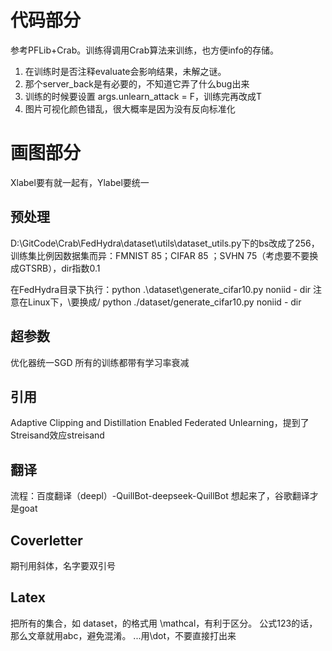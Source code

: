 # 代码部分
参考PFLib+Crab。训练得调用Crab算法来训练，也方便info的存储。

1. 在训练时是否注释evaluate会影响结果，未解之谜。
2. 那个server_back是有必要的，不知道它弄了什么bug出来
3. 训练的时候要设置  args.unlearn_attack = F，训练完再改成T
4. 图片可视化颜色错乱，很大概率是因为没有反向标准化

# 画图部分
Xlabel要有就一起有，Ylabel要统一

## 预处理
D:\GitCode\Crab\FedHydra\dataset\utils\dataset_utils.py下的bs改成了256，训练集比例因数据集而异：FMNIST 85；CIFAR 85 ；SVHN 75（考虑要不要换成GTSRB），dir指数0.1

在FedHydra目录下执行：python .\dataset\generate_cifar10.py noniid - dir
注意在Linux下，\要换成/
python ./dataset/generate_cifar10.py noniid - dir

## 超参数
优化器统一SGD
所有的训练都带有学习率衰减


## 引用
Adaptive Clipping and Distillation Enabled Federated Unlearning，提到了Streisand效应streisand




## 翻译
流程：百度翻译（deepl）-QuillBot-deepseek-QuillBot
想起来了，谷歌翻译才是goat


## Coverletter
期刊用斜体，名字要双引号

## Latex
把所有的集合，如 dataset，的格式用 \mathcal，有利于区分。
公式123的话，那么文章就用abc，避免混淆。
...用\dot，不要直接打出来

